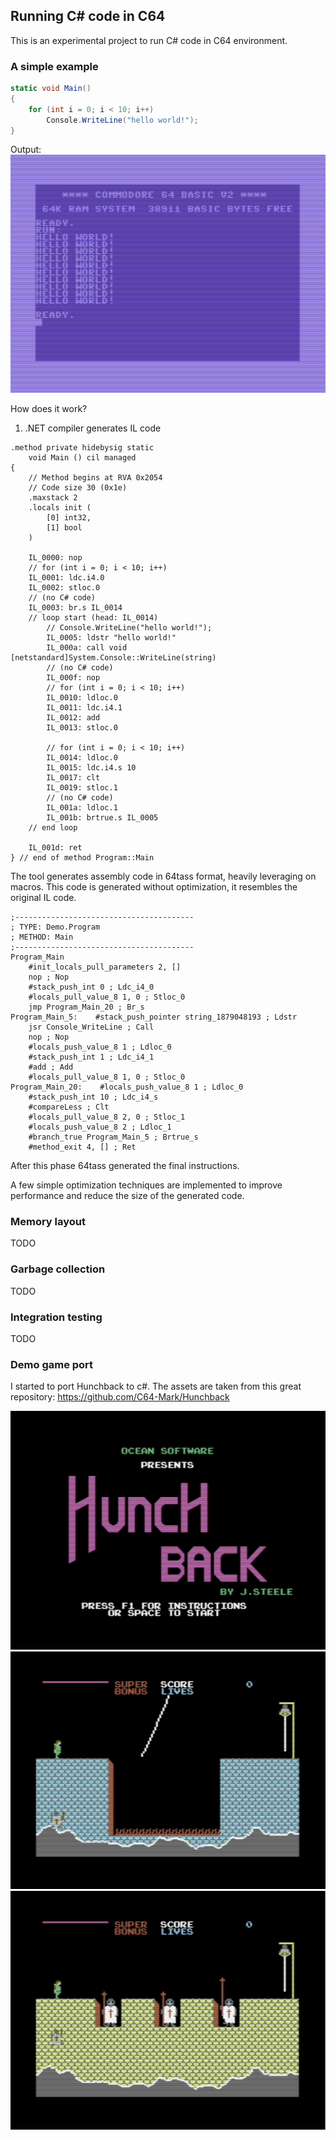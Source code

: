 ## Running C# code in C64

This is an experimental project to run C# code in C64 environment.

### A simple example

```cs
static void Main()
{
    for (int i = 0; i < 10; i++)
        Console.WriteLine("hello world!");
}
```

Output:
![Hello world](https://github.com/balazsmolnar/C64-IL-Compiler/blob/hunchback/Doc/HelloWorld.png "Hello World")

How does it work?

1. .NET compiler generates IL code

```IL
.method private hidebysig static
	void Main () cil managed
{
	// Method begins at RVA 0x2054
	// Code size 30 (0x1e)
	.maxstack 2
	.locals init (
		[0] int32,
		[1] bool
	)

	IL_0000: nop
	// for (int i = 0; i < 10; i++)
	IL_0001: ldc.i4.0
	IL_0002: stloc.0
	// (no C# code)
	IL_0003: br.s IL_0014
	// loop start (head: IL_0014)
		// Console.WriteLine("hello world!");
		IL_0005: ldstr "hello world!"
		IL_000a: call void [netstandard]System.Console::WriteLine(string)
		// (no C# code)
		IL_000f: nop
		// for (int i = 0; i < 10; i++)
		IL_0010: ldloc.0
		IL_0011: ldc.i4.1
		IL_0012: add
		IL_0013: stloc.0

		// for (int i = 0; i < 10; i++)
		IL_0014: ldloc.0
		IL_0015: ldc.i4.s 10
		IL_0017: clt
		IL_0019: stloc.1
		// (no C# code)
		IL_001a: ldloc.1
		IL_001b: brtrue.s IL_0005
	// end loop

	IL_001d: ret
} // end of method Program::Main

```

The tool generates assembly code in 64tass format, heavily leveraging on macros. This code is generated without optimization, it resembles the original IL code.

```assembly
;----------------------------------------
; TYPE: Demo.Program
; METHOD: Main
;----------------------------------------
Program_Main
    #init_locals_pull_parameters 2, []
    nop ; Nop
    #stack_push_int 0 ; Ldc_i4_0
    #locals_pull_value_8 1, 0 ; Stloc_0
    jmp Program_Main_20 ; Br_s
Program_Main_5:    #stack_push_pointer string_1879048193 ; Ldstr
    jsr Console_WriteLine ; Call
    nop ; Nop
    #locals_push_value_8 1 ; Ldloc_0
    #stack_push_int 1 ; Ldc_i4_1
    #add ; Add
    #locals_pull_value_8 1, 0 ; Stloc_0
Program_Main_20:    #locals_push_value_8 1 ; Ldloc_0
    #stack_push_int 10 ; Ldc_i4_s
    #compareLess ; Clt
    #locals_pull_value_8 2, 0 ; Stloc_1
    #locals_push_value_8 2 ; Ldloc_1
    #branch_true Program_Main_5 ; Brtrue_s
    #method_exit 4, [] ; Ret
```

After this phase 64tass generated the final instructions.

A few simple optimization techniques are implemented to improve performance and reduce the size of the generated code.

### Memory layout

TODO

### Garbage collection

TODO

### Integration testing

TODO

### Demo game port

I started to port Hunchback to c#.
The assets are taken from this great repository: https://github.com/C64-Mark/Hunchback

![Hunchback](doc\HunchbackTitle.png?raw=true "Hunchback")
![Hunchback](doc\HunchbackRope.png?raw=true "Hunchback")
![Hunchback](doc\HunchbackKnights.png?raw=true "Hunchback")
